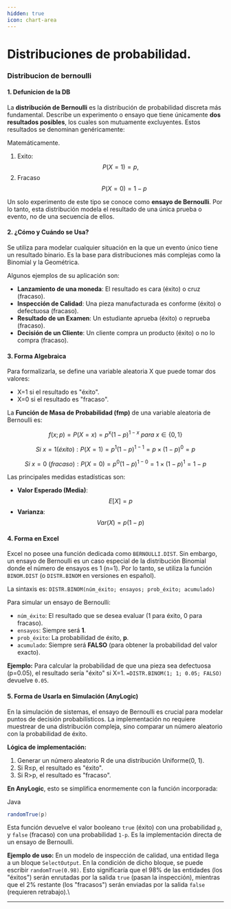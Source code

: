 ```yaml
---
hidden: true
icon: chart-area
---
```


# Distribuciones de probabilidad.

### Distribucion de bernoulli

#### 1. Defunicion de la DB

La **distribución de Bernoulli** es la distribución de probabilidad discreta más fundamental. Describe un experimento o ensayo que tiene únicamente **dos resultados posibles**, los cuales son mutuamente excluyentes. Estos resultados se denominan genéricamente:

Matemáticamente.

1. Exito: $$P(X = 1) = p,$$
2. Fracaso $$\quad P(X = 0) = 1-p$$

Un solo experimento de este tipo se conoce como **ensayo de Bernoulli**. Por lo tanto, esta distribución modela el resultado de una única prueba o evento, no de una secuencia de ellos.

#### **2. ¿Cómo y Cuándo se Usa?**

Se utiliza para modelar cualquier situación en la que un evento único tiene un resultado binario. Es la base para distribuciones más complejas como la Binomial y la Geométrica.

Algunos ejemplos de su aplicación son:

* **Lanzamiento de una moneda**: El resultado es cara (éxito) o cruz (fracaso).
* **Inspección de Calidad**: Una pieza manufacturada es conforme (éxito) o defectuosa (fracaso).
* **Resultado de un Examen**: Un estudiante aprueba (éxito) o reprueba (fracaso).
* **Decisión de un Cliente**: Un cliente compra un producto (éxito) o no lo compra (fracaso).

#### **3. Forma Algebraica**

Para formalizarla, se define una variable aleatoria X que puede tomar dos valores:

* X=1 si el resultado es "éxito".
* X=0 si el resultado es "fracaso".

La **Función de Masa de Probabilidad (fmp)** de una variable aleatoria de Bernoulli es:

$$
f(x;p)=P(X=x)=p^x(1−p)^{1−x} \ para\ x∈\{0,1\}
$$

$$
Si\ x=1 (éxito): P(X=1)=p^1(1−p)^{1−1}=p×(1−p)^0=p
$$

$$
Si\ x=0\ (fracaso): P(X=0)=p^0(1−p)^{1−0}=1×(1−p)^1=1−p
$$

Las principales medidas estadísticas son:

* **Valor Esperado (Media)**: $$E[X]=p$$
* **Varianza**: $$Var(X)=p(1−p)$$

#### **4. Forma en Excel**

Excel no posee una función dedicada como `BERNOULLI.DIST`. Sin embargo, un ensayo de Bernoulli es un caso especial de la distribución Binomial donde el número de ensayos es 1 (n=1). Por lo tanto, se utiliza la función `BINOM.DIST` (o `DISTR.BINOM` en versiones en español).

La sintaxis es: `DISTR.BINOM(núm_éxito; ensayos; prob_éxito; acumulado)`

Para simular un ensayo de Bernoulli:

* `núm_éxito`: El resultado que se desea evaluar (1 para éxito, 0 para fracaso).
* `ensayos`: Siempre será **1**.
* `prob_éxito`: La probabilidad de éxito, **p**.
* `acumulado`: Siempre será **FALSO** (para obtener la probabilidad del valor exacto).

**Ejemplo:** Para calcular la probabilidad de que una pieza sea defectuosa (p=0.05), el resultado sería "éxito" si X=1. `=DISTR.BINOM(1; 1; 0.05; FALSO)` devuelve `0.05`.

#### **5. Forma de Usarla en Simulación (AnyLogic)**

En la simulación de sistemas, el ensayo de Bernoulli es crucial para modelar puntos de decisión probabilísticos. La implementación no requiere muestrear de una distribución compleja, sino comparar un número aleatorio con la probabilidad de éxito.

**Lógica de implementación:**

1. Generar un número aleatorio R de una distribución Uniforme(0, 1).
2. Si R≤p, el resultado es "éxito".
3. Si R>p, el resultado es "fracaso".

**En AnyLogic**, esto se simplifica enormemente con la función incorporada:

Java

```java
randomTrue(p)
```

Esta función devuelve el valor booleano `true` (éxito) con una probabilidad `p`, y `false` (fracaso) con una probabilidad `1-p`. Es la implementación directa de un ensayo de Bernoulli.

**Ejemplo de uso:** En un modelo de inspección de calidad, una entidad llega a un bloque `SelectOutput`. En la condición de dicho bloque, se puede escribir `randomTrue(0.98)`. Esto significaría que el 98% de las entidades (los "éxitos") serán enrutadas por la salida `true` (pasan la inspección), mientras que el 2% restante (los "fracasos") serán enviadas por la salida `false` (requieren retrabajo).\


***

